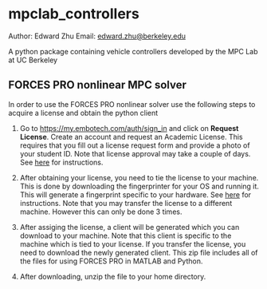 # mpclab_controllers

Author: Edward Zhu
Email: edward.zhu@berkeley.edu

A python package containing vehicle controllers developed by the MPC Lab at UC Berkeley

## FORCES PRO nonlinear MPC solver

In order to use the FORCES PRO nonlinear solver use the following steps to acquire a license and obtain the python client

1. Go to https://my.embotech.com/auth/sign_in and click on **Request License**. Create an account and request an Academic License. This requires that you fill out a license request form and provide a photo of your student ID. Note that license approval may take a couple of days. See [here](https://my.embotech.com/manual/registration?type=academic) for instructions.

2. After obtaining your license, you need to tie the license to your machine. This is done by downloading the fingerprinter for your OS and running it. This will generate a fingerprint specific to your hardware. See [here](https://my.embotech.com/manual/system_information?type=academic) for instructions. Note that you may transfer the license to a different machine. However this can only be done 3 times.

3. After assiging the license, a client will be generated which you can download to your machine. Note that this client is specific to the machine which is tied to your license. If you transfer the license, you need to download the newly generated client. This zip file includes all of the files for using FORCES PRO in MATLAB and Python.

4. After downloading, unzip the file to your home directory.
